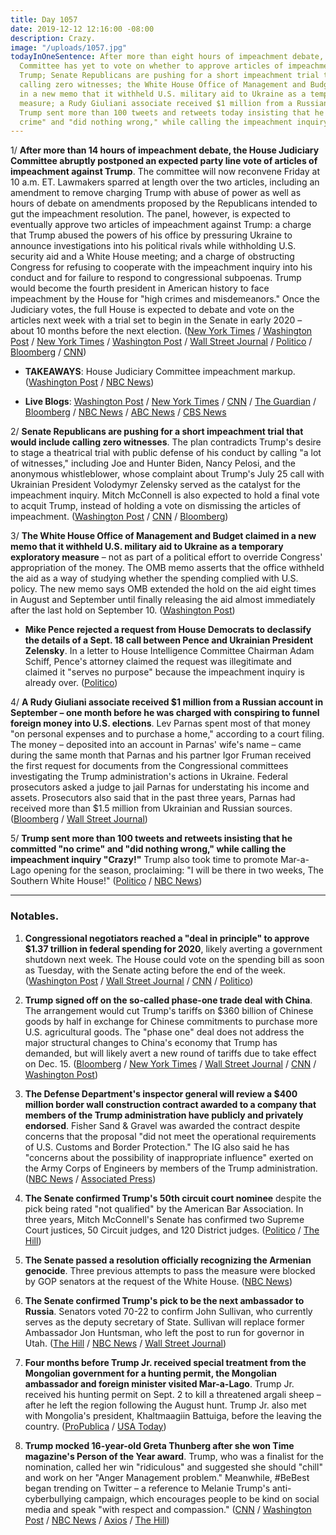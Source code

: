 ```yaml
---
title: Day 1057
date: 2019-12-12 12:16:00 -08:00
description: Crazy.
image: "/uploads/1057.jpg"
todayInOneSentence: After more than eight hours of impeachment debate, the House Judiciary
  Committee has yet to vote on whether to approve articles of impeachment against
  Trump; Senate Republicans are pushing for a short impeachment trial that would include
  calling zero witnesses; the White House Office of Management and Budget claimed
  in a new memo that it withheld U.S. military aid to Ukraine as a temporary exploratory
  measure; a Rudy Giuliani associate received $1 million from a Russian account; and
  Trump sent more than 100 tweets and retweets today insisting that he committed "no
  crime" and "did nothing wrong," while calling the impeachment inquiry "Crazy!"
---
```


1/ **After more than 14 hours of impeachment debate, the House Judiciary Committee abruptly postponed an expected party line vote of articles of impeachment against Trump**. The committee will now reconvene Friday at 10 a.m. ET. Lawmakers sparred at length over the two articles, including an amendment to remove charging Trump with abuse of power as well as hours of debate on amendments proposed by the Republicans intended to gut the impeachment resolution. The panel, however, is expected to eventually approve two articles of impeachment against Trump: a charge that Trump abused the powers of his office by pressuring Ukraine to announce investigations into his political rivals while withholding U.S. security aid and a White House meeting; and a charge of obstructing Congress for refusing to cooperate with the impeachment inquiry into his conduct and for failure to respond to congressional subpoenas. Trump would become the fourth president in American history to face impeachment by the House for "high crimes and misdemeanors." Once the Judiciary votes, the full House is expected to debate and vote on the articles next week with a trial set to begin in the Senate in early 2020 – about 10 months before the next election. ([New York Times](https://www.nytimes.com/2019/12/12/us/politics/trump-impeachment-judiciary.html) / [Washington Post](https://www.washingtonpost.com/news/politics/wp/2019/12/12/house-judiciary-committee-abruptly-adjourns-after-marathon-debate-will-vote-on-articles-of-impeachment-friday-morning/) / [New York Times](https://www.nytimes.com/2019/12/12/us/politics/trump-impeachment-judiciary.html) / [Washington Post](https://www.washingtonpost.com/politics/trump-impeachment-live-updates/2019/12/12/f24545e6-1cca-11ea-8d58-5ac3600967a1_story.html) / [Wall Street Journal](https://www.wsj.com/articles/judiciary-committee-debates-impeachment-ahead-of-vote-11576167160) / [Politico](https://www.politico.com/news/2019/12/12/trump-articles-of-impeachment-083429) / [Bloomberg](https://www.bloomberg.com/news/articles/2019-12-12/judiciary-panel-heads-toward-vote-on-trump-s-impeachment) / [CNN](https://www.cnn.com/2019/12/12/politics/judiciary-committee-impeachment-amendment-vote-thursday/index.html))

* **TAKEAWAYS**: House Judiciary Committee impeachment markup. ([Washington Post](https://www.washingtonpost.com/politics/2019/12/12/takeaways-impeachment-articles-markup/) / [NBC News](https://www.nbcnews.com/politics/trump-impeachment-inquiry/live-blog/impeachment-live-updates-judiciary-debates-articles-impeachment-n1100121/ncrd1100861#liveBlogHeader))

* **Live Blogs**: [Washington Post](https://www.washingtonpost.com/politics/trump-impeachment-live-updates/2019/12/12/f24545e6-1cca-11ea-8d58-5ac3600967a1_story.html) / [New York Times](https://www.nytimes.com/2019/12/12/us/politics/trump-impeachment.html) / [CNN](https://www.cnn.com/politics/live-news/impeachment-inquiry-12-12-2019/index.html) / [The Guardian](https://www.theguardian.com/us-news/live/2019/dec/12/donald-trump-news-today-impeachment-house-articles-vote-live-updates) / [Bloomberg](https://www.bloomberg.com/news/articles/2019-12-12/committee-to-debate-amendments-to-articles-impeachment-update) / [NBC News](https://www.nbcnews.com/politics/trump-impeachment-inquiry/live-blog/impeachment-live-updates-judiciary-debates-articles-impeachment-n1100121) / [ABC News](https://abcnews.go.com/Politics/house-judiciary-debates-wording-trump-impeachment-charges/story?id=67683400) / [CBS News](https://www.cbsnews.com/live-news/articles-of-impeachment-trump-house-judiciary-committee-hearing-markup-vote-live/)

2/ **Senate Republicans are pushing for a short impeachment trial that would include calling zero witnesses**. The plan contradicts Trump's desire to stage a theatrical trial with public defense of his conduct by calling "a lot of witnesses," including Joe and Hunter Biden, Nancy Pelosi, and the anonymous whistleblower, whose complaint about Trump's July 25 call with Ukrainian President Volodymyr Zelensky served as the catalyst for the impeachment inquiry. Mitch McConnell is also expected to hold a final vote to acquit Trump, instead of holding a vote on dismissing the articles of impeachment. ([Washington Post](https://www.washingtonpost.com/politics/senate-republicans-look-to-hold-short-impeachment-trial-despite-trumps-desire-for-a-raucous-show/2019/12/11/b55f7da8-1c58-11ea-9ddd-3e0321c180e7_story.html) / [CNN](https://www.cnn.com/2019/12/11/politics/mcconnell-impeachment-trial-acquittal/) / [Bloomberg](https://www.bloomberg.com/news/articles/2019-12-11/gop-senators-leaning-toward-short-impeachment-trial-for-trump))

3/ **The White House Office of Management and Budget claimed in a new memo that it withheld U.S. military aid to Ukraine as a temporary exploratory measure** – not as part of a political effort to override Congress' appropriation of the money. The OMB memo asserts that the office withheld the aid as a way of studying whether the spending complied with U.S. policy. The new memo says OMB extended the hold on the aid eight times in August and September until finally releasing the aid almost immediately after the last hold on September 10. ([Washington Post](https://www.washingtonpost.com/business/economy/in-new-legal-memo-white-house-budget-office-defends-withholding-aid-to-ukraine/2019/12/11/0caa030e-1b95-11ea-826b-14ef38a0f45f_story.html))

* **Mike Pence rejected a request from House Democrats to declassify the details of a Sept. 18 call between Pence and Ukrainian President Zelensky**. In a letter to House Intelligence Committee Chairman Adam Schiff, Pence's attorney claimed the request was illegitimate and claimed it "serves no purpose" because the impeachment inquiry is already over. ([Politico](https://www.politico.com/news/2019/12/11/pence-impeachment-declassify-testimony-083349))

4/ **A Rudy Giuliani associate received $1 million from a Russian account in September – one month before he was charged with conspiring to funnel foreign money into U.S. elections**. Lev Parnas spent most of that money "on personal expenses and to purchase a home," according to a court filing. The money – deposited into an account in Parnas' wife's name – came during the same month that Parnas and his partner Igor Fruman received the first request for documents from the Congressional committees investigating the Trump administration's actions in Ukraine. Federal prosecutors asked a judge to jail Parnas for understating his income and assets. Prosecutors also said that in the past three years, Parnas had received more than $1.5 million from Ukrainian and Russian sources. ([Bloomberg](https://www.bloomberg.com/news/articles/2019-12-11/giuliani-associate-parnas-got-1-million-from-russia-u-s-says) / [Wall Street Journal](https://www.wsj.com/articles/prosecutors-say-giuliani-associate-parnas-hid-income-should-be-detained-11576121113))

5/ **Trump sent more than 100 tweets and retweets insisting that he committed "no crime" and "did nothing wrong," while calling the impeachment inquiry "Crazy!"** Trump also took time to promote Mar-a-Lago opening for the season, proclaiming: "I will be there in two weeks, The Southern White House!" ([Politico](https://www.politico.com/news/2019/12/12/donald-trump-impeachment-083517) / [NBC News](https://www.nbcnews.com/politics/trump-impeachment-inquiry/trump-hours-vote-impeachment-vote-says-no-crime-crazy-n1100546))

---

### Notables.

1. **Congressional negotiators reached a "deal in principle" to approve $1.37 trillion in federal spending for 2020**, likely averting a government shutdown next week. The House could vote on the spending bill as soon as Tuesday, with the Senate acting before the end of the week. ([Washington Post](https://www.washingtonpost.com/powerpost/congressional-negotiators-reach-tentative-13-trillion-federal-spending-deal/2019/12/12/9629c8fa-1d23-11ea-87f7-f2e91143c60d_story.html) / [Wall Street Journal](https://www.wsj.com/articles/white-house-congress-near-spending-deal-as-deadline-approaches-11576161538) / [CNN](https://www.cnn.com/2019/12/12/politics/deal-in-principle-on-2020-spending-bills-reached/index.html) / [Politico](https://www.politico.com/news/2019/12/12/lawmakers-reach-a-bipartisan-deal-in-principle-to-fund-the-government-083826))

2. **Trump signed off on the so-called phase-one trade deal with China**. The arrangement would cut Trump's tariffs on $360 billion of Chinese goods by half in exchange for Chinese commitments to purchase more U.S. agricultural goods. The "phase one" deal does not address the major structural changes to China's economy that Trump has demanded, but will likely avert a new round of tariffs due to take effect on Dec. 15. ([Bloomberg](https://www.bloomberg.com/news/articles/2019-12-12/u-s-reaches-deal-in-principle-with-china-awaits-trump-sign-off) / [New York Times](https://www.nytimes.com/2019/12/12/business/economy/trump-china-trade-deal.html) / [Wall Street Journal](https://www.wsj.com/articles/trump-says-u-s-is-very-close-to-a-big-deal-with-china-on-trade-11576162614) / [CNN](https://www.cnn.com/2019/12/12/politics/us-china-phase-one-trade-deal/index.html) / [Washington Post](https://www.washingtonpost.com/business/2019/12/12/trump-says-trade-deal-with-china-is-very-close-just-days-ahead-tariff-deadline/))

3. **The Defense Department's inspector general will review a $400 million border wall construction contract awarded to a company that members of the Trump administration have publicly and privately endorsed**. Fisher Sand & Gravel was awarded the contract despite concerns that the proposal "did not meet the operational requirements of U.S. Customs and Border Protection." The IG also said he has "concerns about the possibility of inappropriate influence" exerted on the Army Corps of Engineers by members of the Trump administration. ([NBC News](https://www.nbcnews.com/politics/immigration/pentagon-watchdog-plans-review-award-400m-border-wall-contract-firm-n1099911) / [Associated Press](https://apnews.com/d2474701743e9cc9f7ffda888b5371e9))

4. **The Senate confirmed Trump's 50th circuit court nominee** despite the pick being rated "not qualified" by the American Bar Association. In three years, Mitch McConnell's Senate has confirmed two Supreme Court justices, 50 Circuit judges, and 120 District judges. ([Politico](https://www.politico.com/news/2019/12/12/trump-judges-mcconnell-circuit-082836) / [The Hill](https://thehill.com/blogs/floor-action/senate/474212-senate-confirms-trumps-50th-circuit-judge-despite-not-qualified))

5. **The Senate passed a resolution officially recognizing the Armenian genocide**. Three previous attempts to pass the measure were blocked by GOP senators at the request of the White House. ([NBC News](https://www.nbcnews.com/politics/congress/senate-passes-resolution-recognizing-armenian-genocide-n1100886))

6. **The Senate confirmed Trump's pick to be the next ambassador to Russia**. Senators voted 70-22 to confirm John Sullivan, who currently serves as the deputy secretary of State. Sullivan will replace former Ambassador Jon Huntsman, who left the post to run for governor in Utah. ([The Hill](https://thehill.com/homenews/senate/474318-senate-confirms-trumps-russia-ambassador) / [NBC News](https://www.nbcnews.com/politics/congress/senate-confirms-new-trump-ambassador-russia-n1100851) / [Wall Street Journal](https://www.wsj.com/articles/senate-confirms-new-u-s-envoy-to-russia-11576173685))

7. **Four months before Trump Jr. received special treatment from the Mongolian government for a hunting permit, the Mongolian ambassador and foreign minister visited Mar-a-Lago**. Trump Jr. received his hunting permit on Sept. 2 to kill a threatened argali sheep – after he left the region following the August hunt. Trump Jr. also met with Mongolia's president, Khaltmaagiin Battuiga, before the leaving the country. ([ProPublica](https://www.propublica.org/article/trump-inc-podcast-donald-trump-jr-went-to-mongolia-got-special-treatment-from-the-government-and-killed-an-endangered-sheep) / [USA Today](https://www.usatoday.com/story/news/politics/2019/12/12/donald-trump-jr-got-sheep-permit-after-mongolian-officials-florida/4407307002/))

8. **Trump mocked 16-year-old Greta Thunberg after she won Time magazine's Person of the Year award**. Trump, who was a finalist for the nomination, called her win "ridiculous" and suggested she should "chill" and work on her "Anger Management problem." Meanwhile, #BeBest began trending on Twitter – a reference to Melanie Trump's anti-cyberbullying campaign, which encourages people to be kind on social media and speak "with respect and compassion." ([CNN](https://www.cnn.com/2019/12/12/politics/trump-greta-thunberg-time-person-of-the-year/index.html) / [Washington Post](https://www.washingtonpost.com/politics/trump-mocks-16-year-old-greta-thunberg-a-day-after-she-is-named-times-person-of-the-year/2019/12/12/fc66f406-1cda-11ea-8d58-5ac3600967a1_story.html) / [NBC News](https://www.nbcnews.com/politics/donald-trump/trump-mocks-greta-thunberg-after-she-wins-time-person-year-n1100531) / [Axios](https://www.axios.com/greta-thunberg-times-2019-person-year-28ab3eac-f4ee-48cb-aa65-717999df5648.html) / [The Hill](https://thehill.com/homenews/administration/474302-melania-trumps-be-best-hashtag-trends-after-president-goes-after))